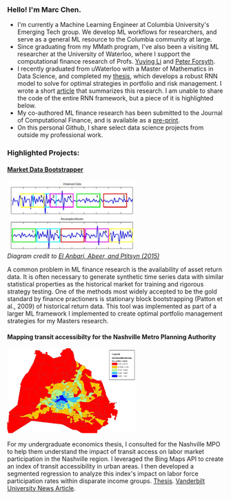 ### Hello! I'm Marc Chen. 

- I'm currently a Machine Learning Engineer at Columbia University's Emerging Tech group. We develop ML workflows for researchers, and serve as a general ML resource to the Columbia community at large. 
- Since graduating from my MMath program, I've also been a visiting ML researcher at the University of Waterloo, where I support the computational finance research of Profs. [Yuying Li](https://cs.uwaterloo.ca/~yuying/) and [Peter Forsyth](https://cs.uwaterloo.ca/~paforsyt/).
- I recently graduated from uWaterloo with a Master of Mathematics in Data Science, and completed my [thesis](https://uwspace.uwaterloo.ca/handle/10012/19874), which develops a robust RNN model to solve for optimal strategies in portfolio and risk management. I wrote a short [article](/mmath_summary.pdf) that summarizes this research. I am unable to share the code of the entire RNN framework, but a piece of it is highlighted below.  
- My co-authored ML finance research has been submitted to the Journal of Computational Finance, and is available as a [pre-print](https://arxiv.org/abs/2306.10582). 
- On this personal Github, I share select data science projects from outside my professional work.

### Highlighted Projects:

#### [Market Data Bootstrapper](https://github.com/marcchen2/market_data_bootstrap/)  


<p>
    <img src="block_bootstrap.png" width="300"  /><br> 
    <em > Diagram credit to
<a href="https://journals.plos.org/plosone/article?id=10.1371/journal.pone.0131111">El Anbari, Abeer, and Ptitsyn (2015)</a>
</em>
</p>

A common problem in ML finance research is the availability of asset return data. It is often necessary to generate synthetic time series data with similar statistical properties as the historical market for training and rigorous strategy testing. One of the methods most widely accepted to be the gold standard by finance practioners is stationary block bootstrapping (Patton et al., 2009) of historical return data. This tool was implemented as part of a larger ML framework I implemented to create optimal portfolio management strategies for my Masters research.


<!-- #### De-noising genomic sequencing data with Residual Networks
- Consulting for [AtlasXomics](https://github.com/atlasxomics), a startup genomics imaging company: Creating custom implementation of the [AtacWorks](https://github.com/NVIDIA-Genomics-Research/AtacWorks) deep learning package into the company's workflow to de-noise genomic sequencing data, increasing the robustness of the company's imaging products. (In progress since November 2023). -->

#### Mapping transit accessibilty for the Nashville Metro Planning Authority 

<p>
    <img src="accessbility index small.png" width="300"  />
</p>

For my undergraduate economics thesis, I consulted for the Nashville MPO to help them understand the impact of transit access on labor market participation in the Nashville region. I leveraged the Bing Maps API to create an index of transit accessibility in urban areas. I then developed a segmented regression to analyze this index's impact on labor force participation rates within disparate income groups. [Thesis](https://ir.vanderbilt.edu/handle/1803/10359). [Vanderbilt University News Article](https://news.vanderbilt.edu/2017/04/28/class-of-2017-marc-chen/).
